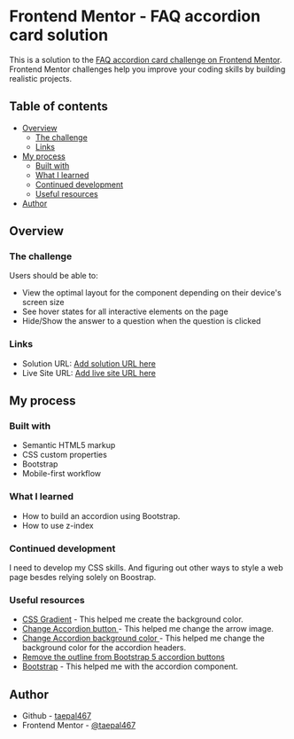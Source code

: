 # Frontend Mentor - FAQ accordion card solution

This is a solution to the [FAQ accordion card challenge on Frontend Mentor](https://www.frontendmentor.io/challenges/faq-accordion-card-XlyjD0Oam). Frontend Mentor challenges help you improve your coding skills by building realistic projects. 

## Table of contents

- [Overview](#overview)
  - [The challenge](#the-challenge)
  - [Links](#links)
- [My process](#my-process)
  - [Built with](#built-with)
  - [What I learned](#what-i-learned)
  - [Continued development](#continued-development)
  - [Useful resources](#useful-resources)
- [Author](#author)




## Overview

### The challenge

Users should be able to:

- View the optimal layout for the component depending on their device's screen size
- See hover states for all interactive elements on the page
- Hide/Show the answer to a question when the question is clicked


### Links

- Solution URL: [Add solution URL here](https://www.frontendmentor.io/solutions/faq-accordion-card-using-bootstrap-HJ77aXKM5)
- Live Site URL: [Add live site URL here](https://taepal467.github.io/FAQ_accordion_card/)

## My process

### Built with

- Semantic HTML5 markup
- CSS custom properties
- Bootstrap
- Mobile-first workflow


### What I learned

 - How to build an accordion using Bootstrap.
 - How to use z-index


### Continued development

I need to develop my CSS skills. And figuring out other ways to style a web page besdes relying solely on Boostrap.


### Useful resources

- [CSS Gradient](https://cssgradient.io/) - This helped me create the background color.
- [Change Accordion button ](https://stackoverflow.com/questions/66231936/change-accordion-button-collapsed-icon-color-in-bootstrap-5) - This helped me change the arrow image.
- [Change Accordion background color ](https://stackoverflow.com/questions/66791309/trying-to-change-the-background-color-of-the-bootstrap-accordion-title-when-open) - This helped me change the background color for the accordion headers.
- [Remove the outline from Bootstrap 5 accordion buttons](https://stackoverflow.com/questions/66489725/remove-the-outline-from-bootstrap-5-accordion-buttons) 
- [Bootstrap](https://getbootstrap.com/docs/5.1/components/accordion/) - This helped me with the accordion component.


## Author

- Github - [taepal467](https://github.com/taepal467)
- Frontend Mentor - [@taepal467](https://www.frontendmentor.io/profile/taepal467)




